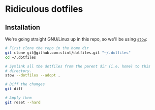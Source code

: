 # Ridiculous dotfiles

## Installation

We're going straight GNU/Linux up in this repo, so we'll be using [`stow`](https://www.gnu.org/software/stow/manual/stow.html):

```bash
# First clone the repo in the home dir
git clone git@github.com:slint/dotfiles.git "~/.dotfiles"
cd ~/.dotfiles

# Symlink all the dotfiles from the parent dir (i.e. home) to this
# directory.
stow --dotfiles --adopt .

# Diff the changes
git diff

# Apply them
git reset --hard
```

